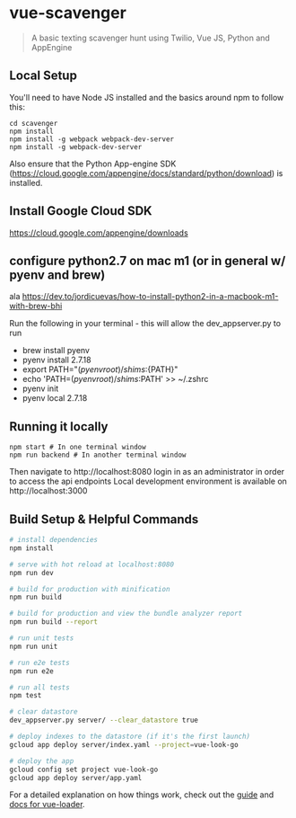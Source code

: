 # vue-scavenger

> A basic texting scavenger hunt using Twilio, Vue JS, Python and AppEngine

## Local Setup

You'll need to have Node JS installed and the basics around npm to follow this:

```
cd scavenger
npm install
npm install -g webpack webpack-dev-server
npm install -g webpack-dev-server
```

Also ensure that the Python App-engine SDK (https://cloud.google.com/appengine/docs/standard/python/download) is installed.

## Install Google Cloud SDK
https://cloud.google.com/appengine/downloads

## configure python2.7 on mac m1 (or in general w/ pyenv and brew)
ala https://dev.to/jordicuevas/how-to-install-python2-in-a-macbook-m1-with-brew-bhi

Run the following in your terminal - this will allow the dev_appserver.py to run

* brew install pyenv
* pyenv install 2.7.18
* export PATH="$(pyenv root)/shims:${PATH}"
* echo 'PATH=$(pyenv root)/shims:$PATH' >> ~/.zshrc
* pyenv init
* pyenv local 2.7.18


## Running it locally

```
npm start # In one terminal window
npm run backend # In another terminal window
```

Then navigate to http://localhost:8080 login in as an administrator in order to access the api endpoints
Local development environment is available on http://localhost:3000

## Build Setup & Helpful Commands

``` bash
# install dependencies
npm install

# serve with hot reload at localhost:8080
npm run dev

# build for production with minification
npm run build

# build for production and view the bundle analyzer report
npm run build --report

# run unit tests
npm run unit

# run e2e tests
npm run e2e

# run all tests
npm test

# clear datastore
dev_appserver.py server/ --clear_datastore true

# deploy indexes to the datastore (if it's the first launch)
gcloud app deploy server/index.yaml --project=vue-look-go

# deploy the app
gcloud config set project vue-look-go 
gcloud app deploy server/app.yaml

```

For a detailed explanation on how things work, check out the [guide](http://vuejs-templates.github.io/webpack/) and [docs for vue-loader](http://vuejs.github.io/vue-loader).

